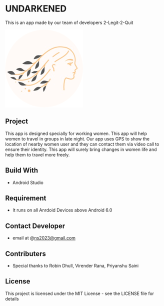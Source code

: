 # UNDARKENED
This is an app made by our team of developers 2-Legit-2-Quit

![img](https://github.com/NishitSingh2023/UNDARKENED/blob/master/app/src/main/res/drawable-v24/nav_logo.png)
## Project
This app is designed specially for working women. This app will help women to travel in groups in late night.
Our app uses GPS to show the location of nearby women user and they can contact them via video call to ensure their identity.
This app will surely bring changes in women life and help them to travel more freely.
## Build With
* Android Studio
## Requirement
* It runs on all Anrdoid Devices above Android 6.0
## 
## Contact Developer
* email at @ns2023@gmail.com
## Contributers
* Special thanks to Robin Dhull, Virender Rana, Priyanshu Saini
## License
This project is licensed under the MIT License - see the LICENSE file for details
